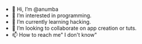 - 👋 Hi, I’m @anumba
- 👀 I’m interested in programming.
- 🌱 I’m currently learning hacking.
- 💞️ I’m looking to collaborate on app creation or tuts.
- 📫 How to reach me" I don't know"

<!---
anumba/anumba is a ✨ special ✨ repository because its `README.md` (this file) appears on your GitHub profile.
You can click the Preview link to take a look at your changes.
--->
